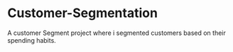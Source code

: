 # Customer-Segmentation
A customer Segment project where i segmented customers based on their spending habits.
